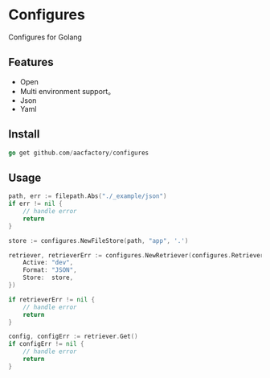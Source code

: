 # Configures

Configures for Golang

## Features

* Open
* Multi environment support。
* Json
* Yaml

## Install

```go
go get github.com/aacfactory/configures
```

## Usage

```go
path, err := filepath.Abs("./_example/json")
if err != nil {
    // handle error
    return
}

store := configures.NewFileStore(path, "app", '.')

retriever, retrieverErr := configures.NewRetriever(configures.RetrieverOption{
    Active: "dev",
    Format: "JSON",
    Store:  store,
})

if retrieverErr != nil {
    // handle error
    return
}

config, configErr := retriever.Get()
if configErr != nil {
    // handle error
    return
}

```